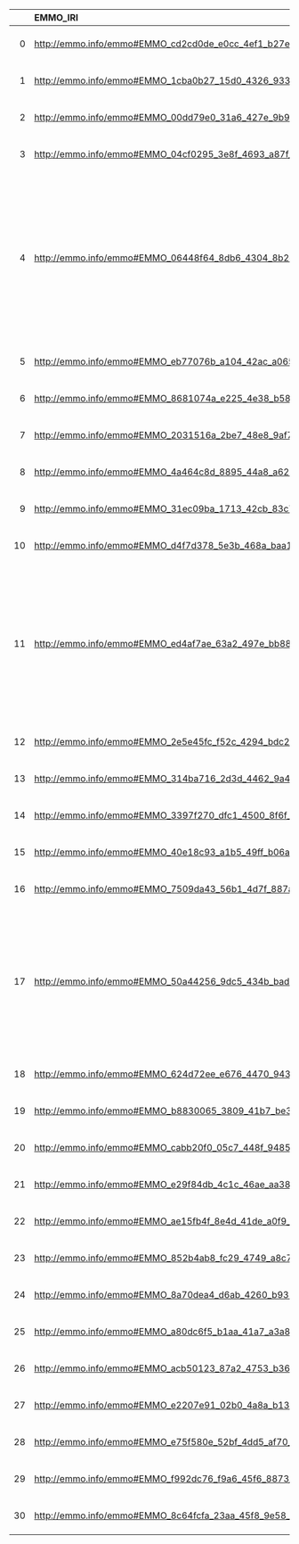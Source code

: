 |    | EMMO_IRI                                                        | EMMO_DESC                                                                                                                | MS_IRI                                      | MS_DESC                   | MS_DEF                                                                                                                      |
|---:|:----------------------------------------------------------------|:-------------------------------------------------------------------------------------------------------------------------|:--------------------------------------------|:--------------------------|:----------------------------------------------------------------------------------------------------------------------------|
|  0 | http://emmo.info/emmo#EMMO_cd2cd0de_e0cc_4ef1_b27e_2e88db027bac | {'label': None, 'prefLabel': 'Length', 'altLabel': None, 'name': 'EMMO_cd2cd0de_e0cc_4ef1_b27e_2e88db027bac'}            | http://purl.obolibrary.org/obo/PEFF_0001006 | {'label': 'Length'}       | []                                                                                                                          |
|  1 | http://emmo.info/emmo#EMMO_1cba0b27_15d0_4326_933f_379d0b3565b6 | {'label': None, 'prefLabel': 'Matrix', 'altLabel': '2DArray', 'name': 'EMMO_1cba0b27_15d0_4326_933f_379d0b3565b6'}       | http://purl.obolibrary.org/obo/MS_4000006   | {'label': 'Matrix'}       | []                                                                                                                          |
|  2 | http://emmo.info/emmo#EMMO_00dd79e0_31a6_427e_9b9c_90f3097e4a96 | {'label': None, 'prefLabel': 'Dalton', 'altLabel': None, 'name': 'EMMO_00dd79e0_31a6_427e_9b9c_90f3097e4a96'}            | http://purl.obolibrary.org/obo/MS_1000212   | {'label': 'Dalton'}       | []                                                                                                                          |
|  3 | http://emmo.info/emmo#EMMO_04cf0295_3e8f_4693_a87f_3130d125cf05 | {'label': None, 'prefLabel': 'Weight', 'altLabel': None, 'name': 'EMMO_04cf0295_3e8f_4693_a87f_3130d125cf05'}            | http://purl.obolibrary.org/obo/PATO_0000128 | {'label': 'Weight'}       | []                                                                                                                          |
|  4 | http://emmo.info/emmo#EMMO_06448f64_8db6_4304_8b2c_e785dba82044 | {'label': None, 'prefLabel': 'Density', 'altLabel': None, 'name': 'EMMO_06448f64_8db6_4304_8b2c_e785dba82044'}           | http://purl.obolibrary.org/obo/PATO_0001019 | {'altLabel': 'Density'}   | ["A physical quality which inheres in a bearer by virtue of some influence is exerted by the bearer's mass per unit size."] |
|  5 | http://emmo.info/emmo#EMMO_eb77076b_a104_42ac_a065_798b2d2809ad | {'label': None, 'prefLabel': 'Atom', 'altLabel': 'ChemicalElement', 'name': 'EMMO_eb77076b_a104_42ac_a065_798b2d2809ad'} | http://purl.obolibrary.org/obo/MS_1003034   | {'label': 'Atom'}         | []                                                                                                                          |
|  6 | http://emmo.info/emmo#EMMO_8681074a_e225_4e38_b586_e85b0f43ce38 | {'label': None, 'prefLabel': 'Software', 'altLabel': None, 'name': 'EMMO_8681074a_e225_4e38_b586_e85b0f43ce38'}          | http://purl.obolibrary.org/obo/MS_1000531   | {'label': 'Software'}     | []                                                                                                                          |
|  7 | http://emmo.info/emmo#EMMO_2031516a_2be7_48e8_9af7_7e1270e308fe | {'label': None, 'prefLabel': 'Solution', 'altLabel': None, 'name': 'EMMO_2031516a_2be7_48e8_9af7_7e1270e308fe'}          | http://purl.obolibrary.org/obo/MS_1000051   | {'label': 'Solution'}     | []                                                                                                                          |
|  8 | http://emmo.info/emmo#EMMO_4a464c8d_8895_44a8_a628_aed13509f1bd | {'label': None, 'prefLabel': 'Suspension', 'altLabel': None, 'name': 'EMMO_4a464c8d_8895_44a8_a628_aed13509f1bd'}        | http://purl.obolibrary.org/obo/MS_1000052   | {'label': 'Suspension'}   | []                                                                                                                          |
|  9 | http://emmo.info/emmo#EMMO_31ec09ba_1713_42cb_83c7_b38bf6f9ced2 | {'label': None, 'prefLabel': 'Energy', 'altLabel': None, 'name': 'EMMO_31ec09ba_1713_42cb_83c7_b38bf6f9ced2'}            | http://purl.obolibrary.org/obo/PATO_0001021 | {'label': 'Energy'}       | []                                                                                                                          |
| 10 | http://emmo.info/emmo#EMMO_d4f7d378_5e3b_468a_baa1_a7e98358cda7 | {'label': None, 'prefLabel': 'Time', 'altLabel': None, 'name': 'EMMO_d4f7d378_5e3b_468a_baa1_a7e98358cda7'}              | http://purl.obolibrary.org/obo/PATO_0000165 | {'label': 'Time'}         | []                                                                                                                          |
| 11 | http://emmo.info/emmo#EMMO_ed4af7ae_63a2_497e_bb88_2309619ea405 | {'label': None, 'prefLabel': 'Mass', 'altLabel': None, 'name': 'EMMO_ed4af7ae_63a2_497e_bb88_2309619ea405'}              | http://purl.obolibrary.org/obo/PATO_0000125 | {'altLabel': 'Mass'}      | ["A physical quality that inheres in a bearer by virtue of the proportion of the bearer's amount of matter. [PATO]"]        |
| 12 | http://emmo.info/emmo#EMMO_2e5e45fc_f52c_4294_bdc2_5ed7a06dfce7 | {'label': None, 'prefLabel': 'Kelvin', 'altLabel': None, 'name': 'EMMO_2e5e45fc_f52c_4294_bdc2_5ed7a06dfce7'}            | http://purl.obolibrary.org/obo/UO_0000012   | {'label': 'Kelvin'}       | []                                                                                                                          |
| 13 | http://emmo.info/emmo#EMMO_314ba716_2d3d_4462_9a4f_d3419ae1df43 | {'label': None, 'prefLabel': 'Second', 'altLabel': None, 'name': 'EMMO_314ba716_2d3d_4462_9a4f_d3419ae1df43'}            | http://purl.obolibrary.org/obo/UO_0000010   | {'label': 'Second'}       | []                                                                                                                          |
| 14 | http://emmo.info/emmo#EMMO_3397f270_dfc1_4500_8f6f_4d0d85ac5f71 | {'label': None, 'prefLabel': 'Molecule', 'altLabel': None, 'name': 'EMMO_3397f270_dfc1_4500_8f6f_4d0d85ac5f71'}          | http://purl.obolibrary.org/obo/MS_1000859   | {'label': 'Molecule'}     | []                                                                                                                          |
| 15 | http://emmo.info/emmo#EMMO_40e18c93_a1b5_49ff_b06a_d9d932d1fb65 | {'label': None, 'prefLabel': 'Emulsion', 'altLabel': None, 'name': 'EMMO_40e18c93_a1b5_49ff_b06a_d9d932d1fb65'}          | http://purl.obolibrary.org/obo/MS_1000047   | {'label': 'Emulsion'}     | []                                                                                                                          |
| 16 | http://emmo.info/emmo#EMMO_7509da43_56b1_4d7f_887a_65d1663df4ba | {'label': None, 'prefLabel': 'Liquid', 'altLabel': None, 'name': 'EMMO_7509da43_56b1_4d7f_887a_65d1663df4ba'}            | http://purl.obolibrary.org/obo/MS_1002975   | {'label': 'Liquid'}       | []                                                                                                                          |
| 17 | http://emmo.info/emmo#EMMO_50a44256_9dc5_434b_bad4_74a4d9a29989 | {'label': None, 'prefLabel': 'Pressure', 'altLabel': None, 'name': 'EMMO_50a44256_9dc5_434b_bad4_74a4d9a29989'}          | http://purl.obolibrary.org/obo/PATO_0001025 | {'altLabel': 'Pressure'}  | ["A physical quality that inheres in a bearer by virtue of the bearer's amount of force per unit area it exerts."]          |
| 18 | http://emmo.info/emmo#EMMO_624d72ee_e676_4470_9434_c22b4190d3d5 | {'label': None, 'prefLabel': 'Work', 'altLabel': None, 'name': 'EMMO_624d72ee_e676_4470_9434_c22b4190d3d5'}              | http://purl.obolibrary.org/obo/PATO_0001026 | {'label': 'Work'}         | []                                                                                                                          |
| 19 | http://emmo.info/emmo#EMMO_b8830065_3809_41b7_be3c_e33795567fd9 | {'label': None, 'prefLabel': 'Degree', 'altLabel': None, 'name': 'EMMO_b8830065_3809_41b7_be3c_e33795567fd9'}            | http://purl.obolibrary.org/obo/UO_0000185   | {'label': 'Degree'}       | []                                                                                                                          |
| 20 | http://emmo.info/emmo#EMMO_cabb20f0_05c7_448f_9485_e129725f15a4 | {'label': None, 'prefLabel': 'Minute', 'altLabel': None, 'name': 'EMMO_cabb20f0_05c7_448f_9485_e129725f15a4'}            | http://purl.obolibrary.org/obo/UO_0000031   | {'label': 'Minute'}       | []                                                                                                                          |
| 21 | http://emmo.info/emmo#EMMO_e29f84db_4c1c_46ae_aa38_c4d47536b972 | {'label': None, 'prefLabel': 'ElectronVolt', 'altLabel': None, 'name': 'EMMO_e29f84db_4c1c_46ae_aa38_c4d47536b972'}      | http://purl.obolibrary.org/obo/UO_0000266   | {'label': 'ElectronVolt'} | []                                                                                                                          |
| 22 | http://emmo.info/emmo#EMMO_ae15fb4f_8e4d_41de_a0f9_3997f89ba6a2 | {'label': None, 'prefLabel': 'Constant', 'altLabel': None, 'name': 'EMMO_ae15fb4f_8e4d_41de_a0f9_3997f89ba6a2'}          | http://purl.obolibrary.org/obo/MS_1000088   | {'label': 'Constant'}     | []                                                                                                                          |
| 23 | http://emmo.info/emmo#EMMO_852b4ab8_fc29_4749_a8c7_b92d4fca7d5a | {'label': None, 'prefLabel': 'Frequency', 'altLabel': None, 'name': 'EMMO_852b4ab8_fc29_4749_a8c7_b92d4fca7d5a'}         | http://purl.obolibrary.org/obo/PATO_0000044 | {'label': 'Frequency'}    | []                                                                                                                          |
| 24 | http://emmo.info/emmo#EMMO_8a70dea4_d6ab_4260_b931_a3e990982416 | {'label': None, 'prefLabel': 'Joule', 'altLabel': None, 'name': 'EMMO_8a70dea4_d6ab_4260_b931_a3e990982416'}             | http://purl.obolibrary.org/obo/UO_0000112   | {'label': 'Joule'}        | []                                                                                                                          |
| 25 | http://emmo.info/emmo#EMMO_a80dc6f5_b1aa_41a7_a3a8_cd5040da2162 | {'label': None, 'prefLabel': 'Pascal', 'altLabel': None, 'name': 'EMMO_a80dc6f5_b1aa_41a7_a3a8_cd5040da2162'}            | http://purl.obolibrary.org/obo/UO_0000110   | {'label': 'Pascal'}       | []                                                                                                                          |
| 26 | http://emmo.info/emmo#EMMO_acb50123_87a2_4753_b36c_f87114ad4de2 | {'label': None, 'prefLabel': 'Tesla', 'altLabel': None, 'name': 'EMMO_acb50123_87a2_4753_b36c_f87114ad4de2'}             | http://purl.obolibrary.org/obo/UO_0000228   | {'label': 'Tesla'}        | []                                                                                                                          |
| 27 | http://emmo.info/emmo#EMMO_e2207e91_02b0_4a8a_b13e_61d2a2a839f1 | {'label': None, 'prefLabel': 'Volt', 'altLabel': None, 'name': 'EMMO_e2207e91_02b0_4a8a_b13e_61d2a2a839f1'}              | http://purl.obolibrary.org/obo/UO_0000218   | {'label': 'Volt'}         | []                                                                                                                          |
| 28 | http://emmo.info/emmo#EMMO_e75f580e_52bf_4dd5_af70_df409cec08fd | {'label': None, 'prefLabel': 'Hertz', 'altLabel': None, 'name': 'EMMO_e75f580e_52bf_4dd5_af70_df409cec08fd'}             | http://purl.obolibrary.org/obo/UO_0000106   | {'label': 'Hertz'}        | []                                                                                                                          |
| 29 | http://emmo.info/emmo#EMMO_f992dc76_f9a6_45f6_8873_c8e20d16fbbe | {'label': None, 'prefLabel': 'Gram', 'altLabel': None, 'name': 'EMMO_f992dc76_f9a6_45f6_8873_c8e20d16fbbe'}              | http://purl.obolibrary.org/obo/UO_0000021   | {'label': 'Gram'}         | []                                                                                                                          |
| 30 | http://emmo.info/emmo#EMMO_8c64fcfa_23aa_45f8_9e58_bdfd065fab8f | {'label': None, 'prefLabel': 'Constant', 'altLabel': None, 'name': 'EMMO_8c64fcfa_23aa_45f8_9e58_bdfd065fab8f'}          | http://purl.obolibrary.org/obo/MS_1000088   | {'label': 'Constant'}     | []                                                                                                                          |